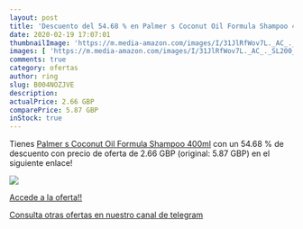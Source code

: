 ```yaml
---
layout: post
title: 'Descuento del 54.68 % en Palmer s Coconut Oil Formula Shampoo 400'
date: 2020-02-19 17:07:01
thumbnailImage: 'https://m.media-amazon.com/images/I/31JlRfWov7L._AC_._SL200_.jpg'
images: [ 'https://m.media-amazon.com/images/I/31JlRfWov7L._AC_._SL200_.jpg' ]
comments: true
category: ofertas
author: ring
slug: B004NOZJVE
description:
actualPrice: 2.66 GBP
comparePrice: 5.87 GBP
inStock: true
---
```


Tienes [Palmer s Coconut Oil Formula Shampoo 400ml](https://www.amazon.com/dp/B004NOZJVE/?tag=redken08-20) con un 54.68 % de descuento con precio de oferta de 2.66 GBP (original: 5.87 GBP) en el siguiente enlace!

[![](https://m.media-amazon.com/images/I/31JlRfWov7L._AC_._SL200_.jpg)](https://www.amazon.com/dp/B004NOZJVE/?tag=redken08-20)

[Accede a la oferta!!](https://www.amazon.com/dp/B004NOZJVE/?tag=redken08-20)

[Consulta otras ofertas en nuestro canal de telegram](https://t.me/s/ofertas25)
